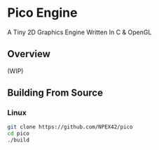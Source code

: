 # Pico Engine

A Tiny 2D Graphics Engine Written In C & OpenGL

## Overview

(WIP)

## Building From Source

### Linux
```bash
git clone https://github.com/NPEX42/pico
cd pico
./build
```